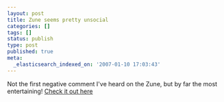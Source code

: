 ```yaml
---
layout: post
title: Zune seems pretty unsocial
categories: []
tags: []
status: publish
type: post
published: true
meta:
  _elasticsearch_indexed_on: '2007-01-10 17:03:43'
---
```

<p>Not the first negative comment I've heard on the Zune, but by far the most entertaining! <a href="http://www.youtube.com/watch?v=wjaSxeDg3WY">Check it out here</a></p>
